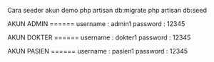 Cara seeder akun demo
php artisan db:migrate
php artisan db:seed


AKUN ADMIN ======
username : admin1
password : 12345

AKUN DOKTER ======
username : dokter1
password : 12345

AKUN PASIEN ======
username : pasien1
password : 12345
